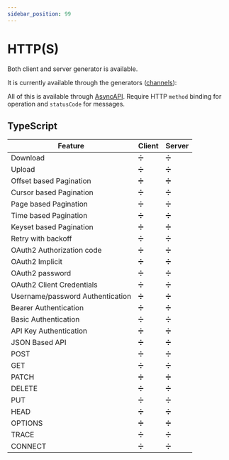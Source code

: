 ```yaml
---
sidebar_position: 99
---
```


# HTTP(S)

Both client and server generator is available.

It is currently available through the generators ([channels](../generators/channels.md)):

All of this is available through [AsyncAPI](../inputs/asyncapi.md). Require HTTP `method` binding for operation and `statusCode` for messages.

## TypeScript

| **Feature** | Client | Server |
|---|---|---|
| Download | ➗ | ➗ |
| Upload | ➗ | ➗ |
| Offset based Pagination | ➗ | ➗ |
| Cursor based Pagination | ➗ | ➗ |
| Page based Pagination | ➗ | ➗ |
| Time based Pagination | ➗ | ➗ |
| Keyset based Pagination | ➗ | ➗ |
| Retry with backoff | ➗ | ➗ |
| OAuth2 Authorization code | ➗ | ➗ |
| OAuth2 Implicit | ➗ | ➗ |
| OAuth2 password | ➗ | ➗ |
| OAuth2 Client Credentials | ➗ | ➗ |
| Username/password Authentication | ➗ | ➗ |
| Bearer Authentication | ➗ | ➗ |
| Basic Authentication | ➗ | ➗ |
| API Key Authentication | ➗ | ➗ |
| JSON Based API | ➗ | ➗ |
| POST | ➗ | ➗ |
| GET | ➗ | ➗ |
| PATCH | ➗ | ➗ |
| DELETE | ➗ | ➗ |
| PUT | ➗ | ➗ |
| HEAD | ➗ | ➗ |
| OPTIONS | ➗ | ➗ |
| TRACE | ➗ | ➗ |
| CONNECT | ➗ | ➗ |

